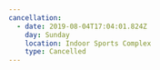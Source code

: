 ```yaml
---
cancellation:
  - date: 2019-08-04T17:04:01.824Z
    day: Sunday
    location: Indoor Sports Complex
    type: Cancelled
---
```

